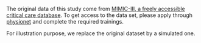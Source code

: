 The original data of this study come from [MIMIC-III, a freely accessible critical care database][MIMIC]. 
To get access to the data set, please apply through [physionet][physionet] and complete the required trainings.

For illustration purpose, we replace the original dataset by a simulated one.



[MIMIC]: https://www.nature.com/articles/sdata201635  "MIMIC-III, a freely accessible critical care database"
[physionet]: https://physionet.org/news/post/395  

